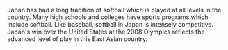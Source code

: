 Japan has had a long tradition of softball which is played at all levels
in the country. Many high schools and colleges have sports programs
which include softball. Like baseball, softball in Japan is intensely
competitive. Japan's win over the United States at the 2008
Olympics reflects the advanced level of play in this East Asian country.